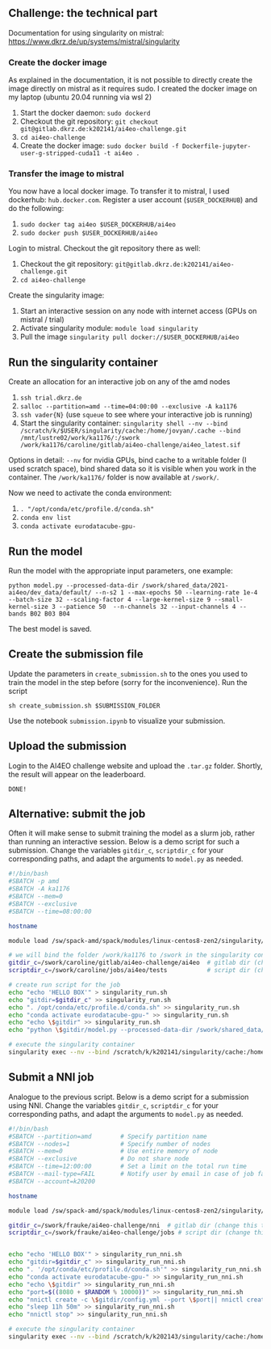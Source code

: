 ## Challenge: the technical part

Documentation for using singularity on mistral:
https://www.dkrz.de/up/systems/mistral/singularity

### Create the docker image

As explained in the documentation, it is not possible to directly create the image directly on mistral as it requires sudo. I created the docker image on my laptop (ubuntu 20.04 running via wsl 2)


1. Start the docker daemon: `sudo dockerd`
2. Checkout the git repository: `git checkout git@gitlab.dkrz.de:k202141/ai4eo-challenge.git`
3. `cd ai4eo-challenge`
4. Create the docker image: `sudo docker build -f Dockerfile-jupyter-user-g-stripped-cuda11 -t ai4eo .`

### Transfer the image to mistral

You now have a local docker image. To transfer it to mistral, I used dockerhub: `hub.docker.com`. Register a user account (`$USER_DOCKERHUB`) and do the following:

1. `sudo docker tag ai4eo $USER_DOCKERHUB/ai4eo` 
2. `sudo docker push $USER_DOCKERHUB/ai4eo`

Login to mistral. Checkout the git repository there as well:

1. Checkout the git repository: `git@gitlab.dkrz.de:k202141/ai4eo-challenge.git`
2. `cd ai4eo-challenge`

Create the singularity image:

1. Start an interactive session on any node with internet access (GPUs on mistral / trial)
2. Activate singularity module: `module load singularity`
3. Pull the image `singularity pull docker://$USER_DOCKERHUB/ai4eo`

## Run the singularity container

Create an allocation for an interactive job on any of the amd nodes

1. `ssh trial.dkrz.de`
2. `salloc --partition=amd --time=04:00:00 --exclusive -A ka1176`
3. `ssh vader{N}` (use `squeue` to see where your interactive job is running)
4. Start the singularity container: `singularity shell --nv --bind /scratch/k/$USER/singularity/cache:/home/jovyan/.cache --bind /mnt/lustre02/work/ka1176/:/swork /work/ka1176/caroline/gitlab/ai4eo-challenge/ai4eo_latest.sif`

Options in detail: `--nv` for nvidia GPUs, bind cache to a writable folder (I used scratch space), bind shared data so it is visible when you work in the container. The `/work/ka1176/` folder is now available at `/swork/`.

Now we need to activate the conda environment:

1. `. "/opt/conda/etc/profile.d/conda.sh"`
2. `conda env list`
3. `conda activate eurodatacube-gpu-`


## Run the model 

Run the model with the appropriate input parameters, one example:

`python model.py --processed-data-dir /swork/shared_data/2021-ai4eo/dev_data/default/ --n-s2 1 --max-epochs 50 --learning-rate 1e-4 --batch-size 32 --scaling-factor 4 --large-kernel-size 9 --small-kernel-size 3 --patience 50  --n-channels 32 --input-channels 4 --bands B02 B03 B04`

The best model is saved.

## Create the submission file

Update the parameters in `create_submission.sh` to the ones you used to train the model in the step before (sorry for the inconvenience). Run the script

`sh create_submission.sh $SUBMISSION_FOLDER`

Use the notebook `submission.ipynb` to visualize your submission.

## Upload the submission

Login to the AI4EO challenge website and upload the `.tar.gz` folder. Shortly, the result will appear on the leaderboard.

`DONE!`

## Alternative: submit the job

Often it will make sense to submit training the model as a slurm job, rather than running an interactive session. Below is a demo script for such a submission. Change the variables `gitdir_c`, `scriptdir_c` for your corresponding paths, and adapt the arguments to `model.py` as needed.

```bash
#!/bin/bash
#SBATCH -p amd
#SBATCH -A ka1176
#SBATCH --mem=0
#SBATCH --exclusive
#SBATCH --time=08:00:00

hostname

module load /sw/spack-amd/spack/modules/linux-centos8-zen2/singularity/3.7.0-gcc-10.2.0

# we will bind the folder /work/ka1176 to /swork in the singularity container
gitdir_c=/swork/caroline/gitlab/ai4eo-challenge/ai4eo  # gitlab dir (change this to gitlab directory as it would appear in the container)
scriptdir_c=/swork/caroline/jobs/ai4eo/tests           # script dir (change this to current directory as it would appear in the container)

# create run script for the job
echo "echo 'HELLO BOX'" > singularity_run.sh
echo "gitdir=$gitdir_c" >> singularity_run.sh
echo ". /opt/conda/etc/profile.d/conda.sh" >> singularity_run.sh
echo "conda activate eurodatacube-gpu-" >> singularity_run.sh
echo "echo \$gitdir" >> singularity_run.sh
echo "python \$gitdir/model.py --processed-data-dir /swork/shared_data/2021-ai4eo/dev_data/default/ --n-s2 225 --bands B02 B03 B04 --max-epochs 1 --input_channels 4 --learning-rate 1e-4 --patience 1000000" >> singularity_run.sh

# execute the singularity container
singularity exec --nv --bind /scratch/k/k202141/singularity/cache:/home/jovyan/.cache --bind /mnt/lustre02/work/ka1176/:/swork /work/ka1176/caroline/gitlab/ai4eo-challenge/ai4eo2_latest.sif bash $scriptdir_c/singularity_run.sh
```

## Submit a NNI job

Analogue to the previous script.
Below is a demo script for a submission using NNI. Change the variables `gitdir_c`, `scriptdir_c` for your corresponding paths, and adapt the arguments to `model.py` as needed.

```bash
#!/bin/bash
#SBATCH --partition=amd        # Specify partition name
#SBATCH --nodes=1              # Specify number of nodes
#SBATCH --mem=0                # Use entire memory of node
#SBATCH --exclusive            # Do not share node
#SBATCH --time=12:00:00        # Set a limit on the total run time
#SBATCH --mail-type=FAIL       # Notify user by email in case of job failure
#SBATCH --account=k20200

hostname

module load /sw/spack-amd/spack/modules/linux-centos8-zen2/singularity/3.7.0-gcc-10.2.0

gitdir_c=/swork/frauke/ai4eo-challenge/nni  # gitlab dir (change this to gitlab directory as it would appear in the container)
scriptdir_c=/swork/frauke/ai4eo-challenge/jobs # script dir (change this to current directory as it would appear in the container)


echo "echo 'HELLO BOX'" > singularity_run_nni.sh
echo "gitdir=$gitdir_c" >> singularity_run_nni.sh
echo ". '/opt/conda/etc/profile.d/conda.sh'" >> singularity_run_nni.sh
echo "conda activate eurodatacube-gpu-" >> singularity_run_nni.sh
echo "echo \$gitdir" >> singularity_run_nni.sh
echo "port=$((8080 + $RANDOM % 10000))" >> singularity_run_nni.sh
echo "nnictl create -c \$gitdir/config.yml --port \$port|| nnictl create -c \$gitdir/config.yml --port \$port|| nnictl create -c \$gitdir/config.yml --port \$port|| nnictl create -c \$gitdir/config.yml --port \$port" >> singularity_run_nni.sh
echo "sleep 11h 50m" >> singularity_run_nni.sh
echo "nnictl stop" >> singularity_run_nni.sh

# execute the singularity container
singularity exec --nv --bind /scratch/k/k202143/singularity/cache:/home/jovyan/.cache --bind /mnt/lustre02/work/ka1176/frauke/ai4eo-challenge/nni/:/opt/conda/envs/eurodatacube-gpu-/nni --bind /mnt/lustre02/work/ka1176/:/swork /work/ka1176/caroline/gitlab/ai4eo-challenge/ai4eo2_latest.sif bash $scriptdir_c/singularity_run_nni.sh
```
